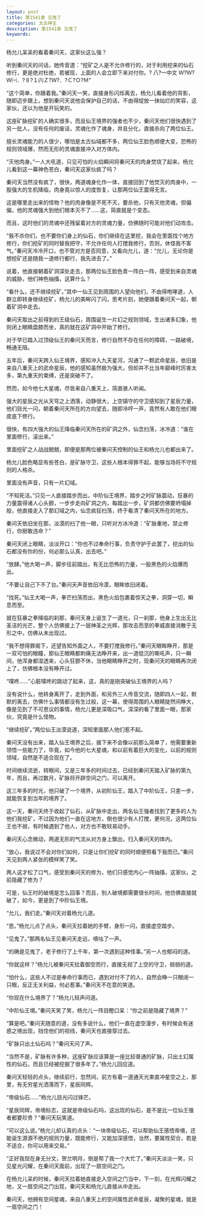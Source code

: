 ```yaml
---
layout: post
title: 第1541章 见鬼了
categories: 太古神王
description: 第1541章 见鬼了
keywords:
---
```


杨允儿呆呆的看着秦问天，这家伙这么强？

听到秦问天的问话，她传音道：“挖矿之人是不允许修行的，对于利用挖来的仙石修行，更是绝对杜绝，若被现，上面的人会立即下来对付你。? 八?一中文 Ｗ?Ｗ?Ｗ㈠．?８?１㈧Ｚ?Ｗ?．?Ｃ?Ｏ?Ｍ”

“这个简单，你跟着我。”秦问天一笑，直接身形闪烁离去，杨允儿看着他的背影，随即迈步跟上，想到秦问天说他会保护自己的话，不由得绽放一抹灿烂的笑容，这家伙，还以为他是开玩笑的。

这座矿脉挖矿的人确实很多，而且仙王境界的强者也不少，秦问天他们很快遇到了另一批人，没有任何的废话，灵魂化作了魂身，并且分化，直接杀向了两位仙王。

擅长灵魂能力的人很少，哪怕是太古仙域都不多，两位仙王脸色顺便大变，恐怖的规则领域爆，然而无形的灵魂直接冲入对方体内。

“灭他肉身。”一人大吼道，只见可怕的火焰瞬间将秦问天的肉身焚烧了起来，杨允儿看到这一幕神色苍白，秦问天这家伙疯了吗？

秦问天当然没有疯了，很快，两道魂身化作一体，直接回到了他焚灭的肉身中，一股强大的生机降临，肉身竟以惊人的度恢复，让那两位仙王震得无言。

这是哪里走出来的怪物？他的肉身像是不死不灭，要杀他，只有灭他灵魂，但偏偏，他的灵魂强大到他们根本灭不了……这，简直就是个变态。

而且，这时他们的灵魂中还残留着对方的灵魂力量，仿佛随时可能对他们动攻击。

“我不杀你们，也不要你们身上的仙石，你们继续在这里挖，我会在里面找个地方修行，你们挖矿的同时替我把守，不允许任何人打搅我修行，否则，休怪我不客气。”秦问天冷冷开口，也不管对方是否同意，又看向允儿，道：“允儿，无论你是想挖矿还是随我一道修行都行，我先进去了。”

说着，他直接朝着矿洞深处走去，那两位仙王脸色青一阵白一阵，感受到来自灵魂的威胁，他们神色抽搐，这算什么？

“看什么，还不继续挖矿。”其中一仙王见到周围的人望向他们，不由得咆哮道，人群立即转身继续挖矿，杨允儿的美眸闪了闪，思考片刻，她便跟着秦问天一起，朝着矿洞中走去。

秦问天取出之前得到的王级仙石，周围诞生一片幻之规则领域，生出诸多幻象，他则闭上眼睛盘膝而坐，真的就在这矿洞中开始了修行。

对于早已踏入过顶级仙王的秦问天而言，修行自然不存在任何的障碍，一路破境，畅通无阻。

五年后，秦问天跨入仙王境界，感知冲入九天星河，沟通了一颗武命星辰，依旧是来自八重天上的武命星辰，他的感知虽然极为强大，但却并不比当年巅峰时厉害太多，第九重天的束缚，还是突破不了。

然而，如今他七大星魂，尽皆来自八重天上，简直骇人听闻。

强大的星辰之光从天穹之上洒落，动静很大，上空镇守的守卫感知到了星辰力量，他们目光一闪，朝着秦问天所在的方向望去，随即冷哼一声，竟然有人敢在他们眼皮底下修行。

很快，有四大强大的仙王降临秦问天所在的矿洞之外，仙念扫荡，冰冷道：“谁在里面修行，滚出来。”

里面挖矿之人战战兢兢，即便是那两位被秦问天控制的仙王和杨允儿也都出来了。

杨允儿脸色略显有些苍白，是矿脉守卫，这些人根本得罪不起，能够当场将不守规则的人格杀。

里面没有声音，只有一片幻域。

“不知死活。”只见一人直接踏步而出，中阶仙王境界，踏步之时矿脉震动，狂暴的力量震得诸人心头颤，一步步走向矿洞之内，每踏出一步，矿洞都仿佛要坍塌掉般，他直接走入了那幻域之内，仙念疯狂扫荡，终于看清了秦问天所在的地方。

秦问天依旧坐在那，淡漠的扫了他一眼，只听对方冰冷道：“矿脉重地，禁止修行，你胆敢违命？”

秦问天闭上眼睛，淡淡开口：“你也不过奉命行事，负责守护于此罢了，挖出的仙石都没有你的份，何必那么认真，出去吧。”

“放肆。”他大喝一声，脚步往前踏出，有无比恐怖的力量，一股黑色的火焰爆而出。

“不要让自己下不了台。”秦问天声音依旧冷漠，眼眸依旧闭着。

“找死。”仙王大喝一声，拳芒扫荡而出，黑色火焰包裹着惊天之拳，洞穿一切，瞬息而至。

就在狂暴之拳降临的刹那，秦问天身上诞生了一道光，只一刹那，他身上生出无比圣洁的光芒，整个人仿佛披上了一层神圣之光辉，那攻击而至的拳威直接消散于无形之中，仿佛从未出现过。

“我不想得罪阁下，还望告知外面之人，不要打搅我修行。”秦问天眼眸睁开，那是一双可怕的眼瞳，那仙王眼睛都刺痛无法睁开来，出一道低沉的嘶吼声，只一瞬间，他浑身都湿透来，心头狂颤不休，当他眼睛睁开之时，现秦问天的眼睛再次闭上了，仿佛根本没有睁开过。

“噗咚……”心脏噗咚的跳动了起来，这，真的是刚突破仙王境界的人吗？

没有说什么，他转身离开了，走到外面，和另外三人传音交流，随即四人一起，默默的离去，仿佛什么事情都没有生过般，这一幕，使得周围的人眼睛陡然间睁大，像是见到了不可思议的事情，杨允儿更是深吸口气，深深的看了里面一眼，那家伙，究竟是什么怪物。

“继续挖矿。”两位仙王淡漠说道，深知里面那人他们惹不起。

秦问天没有出来，踏入仙王境界之后，接下来不会像以前那么简单了，他需要重新领悟一些能力了，毕竟，如今他的七大星魂，和以前有着巨大的变化，以前的规则领域，自然是不适合现在了。

时间继续流逝，转眼间，又是三年多的时间过去，已经到秦问天踏入矿脉的第九年，而且，再过数月，矿脉将开辟空间之门，可以离开。

这三年多的时光，他只破了一个境界，从初阶仙王，踏入了中阶仙王，只差一步，就能恢复到当年的境界了。

这一天，秦问天终于收起了仙石，从矿脉中走出，两名仙王强者找到了更多的人为他们我挖矿，不过因为他们一直在这地方，倒也很少有人打搅，更何况，这两位仙王也不弱，有时候遇到了他人，对方也不敢轻易动手。

秦问天心念微动，两道无形的气流从对方身上飘出，归入秦问天的体内。

“放心，我说过不会对你们如何，只是让你们挖矿的同时顺便照看下我而已。”秦问天见到两人紧张的模样笑了笑。

两人这才松了口气，感受到秦问天的修为，他们只感觉内心一阵抽搐，这家伙，之前隐藏了修为？

可是，仙王时的破境是怎么回事？而且，别人破境都需要很长时间，他仿佛直接就破了，如今，更是到了中阶仙王境。

“允儿，我们走。”秦问天对着杨允儿道。

“恩。”杨允儿点了点头，秦问天拉着她的手臂，身形一闪，直接虚空踏步。

“见鬼了。”那两名仙王见秦问天走远，嘀咕了一声。

“的确是见鬼了，老子修行了上千年，第一次遇到这种怪事。”另一人也郁闷的道。

“你就这样？”杨允儿被秦问天拉着御空而行，直接无视了上空的守卫，弱弱的道。

“怕什么，这些人不过是奉命行事而已，遇到对付不了的人，自然会睁一只眼闭一只眼，反正无关利益，何必惹事。”秦问天不在意的笑道。

“你现在什么境界了？”杨允儿轻声问道。

“中阶仙王境。”秦问天笑了笑，杨允儿一阵目瞪口呆：“你之前是隐藏了境界？”

“算是吧。”秦问天随意的道，没有多说什么，他们一直在虚空漫步，有时候会有迷惑之境出现，挡住他们的视线，秦问天也直接穿过去。

“矿脉只出土仙石吗？”秦问天问了声。

“当然不是，矿脉有许多种，这座矿脉应该算是一座比较普通的矿脉，只出土幻属性的仙石，而且已经被挖掘了很多年了。”杨允儿回应道。

秦问天轻轻的点头，继续前行，忽然间，前方有着一道通天光束直冲星空之上，那里，有无穷星光洒落而下，星辰同辉。

“帝级仙石……”杨允儿目光闪过锋芒。

“星辰同辉，帝境标志，这就是帝级仙石吗，这出现的仙石，是不是比一位仙王强者都要珍贵？”秦问天玩笑道。

“可以这么说。”杨允儿却认真的点头：“一块帝级仙石，可以帮助仙王感悟帝境，还能诞生源源不绝的规则力量，既能修行，又能加深感悟，当然，要属性契合，若是不适合，你可以用来交易。”

“正好我现在身无分文，贺兰明月，倒是帮了我一个大忙了。”秦问天淡淡一笑，只见星光闪耀，在秦问天面前，出现了一扇空间之门。

在杨允儿呆的时候，秦问天拉着她直接走入空间之门当中，下一刻，在光辉闪耀之地，又一扇空间之门出现，秦问天和杨允儿直接从中走出。

秦问天，他拥有空间星魂，来自八重天上的空间属性武命星辰，凝聚的星魂，就是一扇空间之门！
